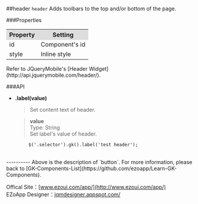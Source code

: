 ##header
`header` Adds toolbars to the top and/or bottom of the page.  

###Properties
<table>

<tr>
<th style="background:#ddd;">Property</th>
<th style="background:#ddd;">Setting</th>
</tr>

<tr>
<td>id</td>
<td>Component's id</td>
</tr>

<tr>
<td>style</td>
<td>Inline style</td>
</tr>

</table>
Refer to JQueryMobile's [Header Widget](http://api.jquerymobile.com/header/). 

###API
 - **.label(value)**  
  	> Set content text of header.<br>

    > **value**<br>Type: String<br>Set label's value of header.

			$('.selector').gk().label('test header');



<br/>
----------
Above is the description of `button`. For more information, please back to [GK-Components-List](https://github.com/ezoapp/Learn-GK-Components).

Offical Site：[www.ezoui.com/app/](http://www.ezoui.com/app/)  
EZoApp Designer：[jqmdesigner.appspot.com/](http://jqmdesigner.appspot.com/) 




